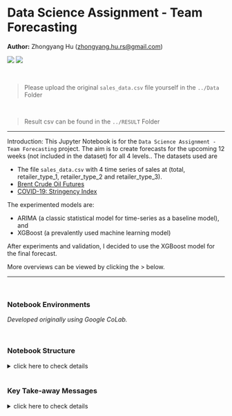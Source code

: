 # Data Science Assignment - Team Forecasting

**Author:** Zhongyang Hu (zhongyang.hu.rs@gmail.com)

<p align="left">
    <a href="https://en.wikipedia.org/wiki/Autoregressive_integrated_moving_average" title="ARIMA"><img src="https://img.shields.io/badge/Model-ARIMA-blue"></a>
		<a href="https://en.wikipedia.org/wiki/XGBoost" title="XGBoost"><img src="https://img.shields.io/badge/Model-XGBoost-blue"></a>
</p>

<br>

> Please upload the original `sales_data.csv` file yourself in the `../Data` Folder

<br>

> Result csv can be found in the `../RESULT` Folder

---

Introduction: This Jupyter Notebook is for the `Data Science Assignment - Team Forecasting` project. The aim is to create forecasts for the upcoming 12 weeks (not included in the dataset) for all 4 levels.. The datasets used are
- The file `sales_data.csv` with 4 time series of sales at (total, retailer_type_1, retailer_type_2 and retailer_type_3).
- [Brent Crude Oil Futures](https://en.wikipedia.org/wiki/Brent_Crude)
- [COVID-19: Stringency Index](https://ourworldindata.org/explorers/coronavirus-data-explorer?uniformYAxis=0&hideControls=true&Interval=7-day+rolling+average&Relative+to+Population=true&Color+by+test+positivity=false&country=USA~ITA~CAN~DEU~GBR~FRA&Metric=Stringency+index)

The experimented models are:
- ARIMA (a classic statistical model for time-series as a baseline model), and
- XGBoost (a prevalently used machine learning model)

After experiments and validation, I decided to use the XGBoost model for the final forecast.

More overviews can be viewed by clicking the > below.

---

<br>

### Notebook Environments

_Developed originally using Google CoLab._

<br>

### Notebook Structure

<details><summary>click here to check details</summary>


Part I: Preparation and Data Exploration

- Section 1: Prepare Environment and Setups

- Section 2: Basic Overview of the Dataframe

- Section 3: Training/Validation/Testing Dataset Split

- Section 4: Time-Series Analysis

Part II: Modelling and Validation

- Section 5: Baseline Model: ARIMA

- Section 6: XGBoost Model: Experiments

Part III: Forecasting

- Section 7: Model Selection and Final Forecasting

</details>

<br>

### Key Take-away Messages

<details><summary>click here to check details</summary>

- ARIMA models tend to converge towards a constant, leading to a reduced ability to capture variations effectively.

- Underfitting is observed in XGBoost, and its behavior varies between single-point prediction and recurrent forecasting.

- A noticeable distribution shift has been identified across the training, validation, and testing datasets, resulting in a conceptual shift within the model.

- The presence of anomalies in `retailer_type_3` during the year 2020 adds complexity to the forecasting task, warranting heightened attention.

</details>

<br>
